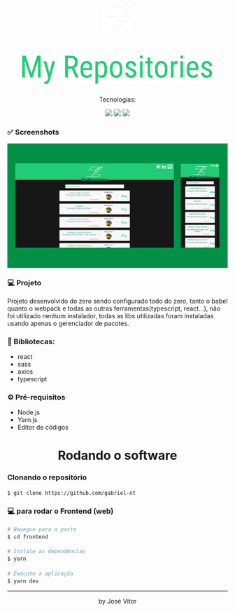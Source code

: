 <p align="center">
  <img height="70px" width="70px" src="https://github.com/ZeVit0r/my-repositories/blob/main/imgs/logo-primary.svg" />
</p>

<h1 align="center">
  <img src="https://github.com/ZeVit0r/my-repositories/blob/main/imgs/logo-for-readme.svg" />
</h1>

<p align="center">Tecnologias:</p>

<p align="center">
  <img src="https://img.shields.io/static/v1?label=react&message=17.0.2&color=61DAFB&logo=react" />
  <img src="https://img.shields.io/static/v1?label=sass&message=1.49.9&color=CF649A&logo=sass" />
  <img src="https://img.shields.io/static/v1?label=typescript&message=4.6.2&color=3178C6&logo=typescript" />
</p>

### ✅ Screenshots
  <div align="center">
    <img align="center" src="https://github.com/ZeVit0r/my-repositories/blob/main/imgs/website.png" alt="projeto" />
  </div>
  
### 💻 Projeto

Projeto desenvolvido do zero sendo configurado todo do zero, tanto o babel quanto o webpack e todas as outras ferramentas(typescript, react...), não foi utilizado nenhum instalador, todas as libs utilizadas foram instaladas usando apenas o gerenciador de pacotes. 

### 📕 Bibliotecas:

- react
- sass
- axios
- typescript

### ⚙ Pré-requisitos

- Node.js
- Yarn.js
- Editor de códigos

<h1 align="center"> Rodando o software</h1>

### Clonando o repositório

```bash
$ git clone https://github.com/gabriel-nt
```

### 💻 para rodar o Frontend (web)

```bash
# Navegue para a pasta
$ cd frontend

# Instale as dependências
$ yarn

# Execute a aplicação
$ yarn dev
```

<hr/>

<p align="center">by José Vitor</p>

